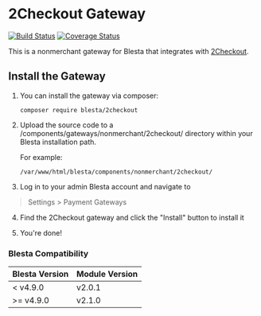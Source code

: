 # 2Checkout Gateway

[![Build Status](https://travis-ci.org/blesta/gateway-2checkout.svg?branch=master)](https://travis-ci.org/blesta/gateway-2checkout) [![Coverage Status](https://coveralls.io/repos/github/blesta/gateway-2checkout/badge.svg?branch=master)](https://coveralls.io/github/blesta/gateway-2checkout?branch=master)

This is a nonmerchant gateway for Blesta that integrates with [2Checkout](https://www.2checkout.com/).

## Install the Gateway

1. You can install the gateway via composer:

    ```
    composer require blesta/2checkout
    ```

2. Upload the source code to a /components/gateways/nonmerchant/2checkout/ directory within
your Blesta installation path.

    For example:

    ```
    /var/www/html/blesta/components/nonmerchant/2checkout/
    ```

3. Log in to your admin Blesta account and navigate to
> Settings > Payment Gateways

4. Find the 2Checkout gateway and click the "Install" button to install it

5. You're done!

### Blesta Compatibility

|Blesta Version|Module Version|
|--------------|--------------|
|< v4.9.0|v2.0.1|
|>= v4.9.0|v2.1.0|
